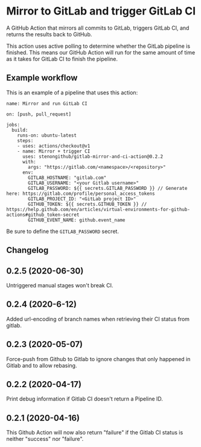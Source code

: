 # Mirror to GitLab and trigger GitLab CI

A GitHub Action that mirrors all commits to GitLab, triggers GitLab CI, and returns the results back to GitHub. 

This action uses active polling to determine whether the GitLab pipeline is finished. This means our GitHub Action will run for the same amount of time as it takes for GitLab CI to finish the pipeline. 

## Example workflow

This is an example of a pipeline that uses this action:

```workflow
name: Mirror and run GitLab CI

on: [push, pull_request]

jobs:
  build:
    runs-on: ubuntu-latest
    steps:
    - uses: actions/checkout@v1
    - name: Mirror + trigger CI
      uses: stenongithub/gitlab-mirror-and-ci-action@0.2.2
      with:
        args: "https://gitlab.com/<namespace>/<repository>"
      env:
        GITLAB_HOSTNAME: "gitlab.com"
        GITLAB_USERNAME: "<your Gitlab username>"
        GITLAB_PASSWORD: ${{ secrets.GITLAB_PASSWORD }} // Generate here: https://gitlab.com/profile/personal_access_tokens
        GITLAB_PROJECT_ID: "<GitLab project ID>"
        GITHUB_TOKEN: ${{ secrets.GITHUB_TOKEN }} // https://help.github.com/en/articles/virtual-environments-for-github-actions#github_token-secret
        GITHUB_EVENT_NAME: github.event_name
```

Be sure to define the `GITLAB_PASSWORD` secret.

## Changelog

0.2.5 (2020-06-30)
------------------

Untriggered manual stages won't break CI.

0.2.4 (2020-6-12)
-----------

Added url-encoding of branch names when retrieving their CI status
from gitlab.

0.2.3 (2020-05-07)
------------------

Force-push from Github to Gitlab to ignore changes that only
happened in Gitlab and to allow rebasing.

0.2.2 (2020-04-17)
------------------

Print debug information if Gitlab CI doesn't return a Pipeline ID.

0.2.1 (2020-04-16)
------------------

This Github Action will now also return "failure" if the Gitlab CI status
is neither "success" nor "failure".
